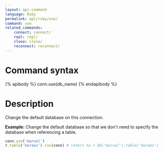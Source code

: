 ```yaml
---
layout: api-command
language: Ruby
permalink: api/ruby/use/
command: use
related_commands:
    connect: connect/
    repl: repl/
    close: close/
    reconnect: reconnect/
---
```


# Command syntax #

{% apibody %}
conn.use(db_name)
{% endapibody %}

# Description #

Change the default database on this connection.

__Example:__ Change the default database so that we don't need to
specify the database when referencing a table.

```rb
conn.use('marvel')
r.table('heroes').run(conn) # refers to r.db('marvel').table('heroes')
```
